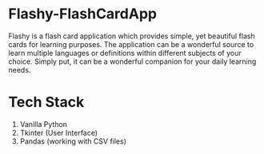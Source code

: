 # Flashy-FlashCardApp
Flashy is a flash card application which provides simple, yet beautiful flash cards for learning purposes. The application can be a wonderful source to learn multiple languages or definitions within different subjects of your choice. Simply put, it can be a wonderful companion for your daily learning needs.
# Tech Stack
1) Vanilla Python
2) Tkinter (User Interface)
3) Pandas (working with CSV files)
